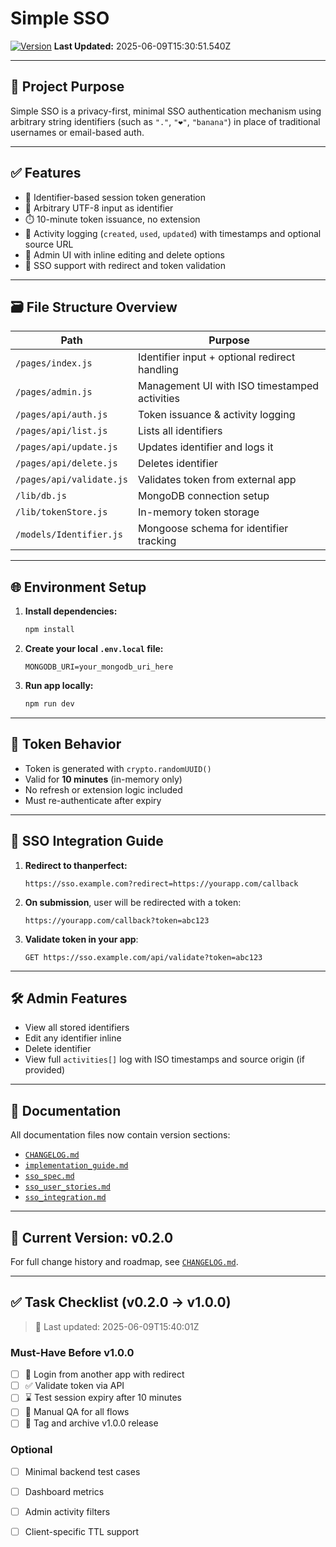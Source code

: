 # Simple SSO

[![Version](https://img.shields.io/badge/version-v0.2.0-blue.svg)](./CHANGELOG.md)
**Last Updated:** 2025-06-09T15:30:51.540Z

---

## 🧠 Project Purpose

Simple SSO is a privacy-first, minimal SSO authentication mechanism using arbitrary string identifiers (such as `"."`, `"❤️"`, `"banana"`) in place of traditional usernames or email-based auth.

---

## ✅ Features

- 🔐 Identifier-based session token generation
- 🧠 Arbitrary UTF-8 input as identifier
- ⏱️ 10-minute token issuance, no extension
- 📜 Activity logging (`created`, `used`, `updated`) with timestamps and optional source URL
- 🧩 Admin UI with inline editing and delete options
- 🔁 SSO support with redirect and token validation

---

## 🗃️ File Structure Overview

| Path | Purpose |
|------|---------|
| `/pages/index.js` | Identifier input + optional redirect handling |
| `/pages/admin.js` | Management UI with ISO timestamped activities |
| `/pages/api/auth.js` | Token issuance & activity logging |
| `/pages/api/list.js` | Lists all identifiers |
| `/pages/api/update.js` | Updates identifier and logs it |
| `/pages/api/delete.js` | Deletes identifier |
| `/pages/api/validate.js` | Validates token from external app |
| `/lib/db.js` | MongoDB connection setup |
| `/lib/tokenStore.js` | In-memory token storage |
| `/models/Identifier.js` | Mongoose schema for identifier tracking |

---

## 🌐 Environment Setup

1. **Install dependencies:**
   ```bash
   npm install
   ```

2. **Create your local `.env.local` file:**
   ```env
   MONGODB_URI=your_mongodb_uri_here
   ```

3. **Run app locally:**
   ```bash
   npm run dev
   ```

---

## 🔐 Token Behavior

- Token is generated with `crypto.randomUUID()`
- Valid for **10 minutes** (in-memory only)
- No refresh or extension logic included
- Must re-authenticate after expiry

---

## 🔁 SSO Integration Guide

1. **Redirect to thanperfect:**
   ```
   https://sso.example.com?redirect=https://yourapp.com/callback
   ```

2. **On submission**, user will be redirected with a token:
   ```
   https://yourapp.com/callback?token=abc123
   ```

3. **Validate token in your app**:
   ```http
   GET https://sso.example.com/api/validate?token=abc123
   ```

---

## 🛠 Admin Features

- View all stored identifiers
- Edit any identifier inline
- Delete identifier
- View full `activities[]` log with ISO timestamps and source origin (if provided)

---

## 📄 Documentation

All documentation files now contain version sections:
- [`CHANGELOG.md`](./CHANGELOG.md)
- [`implementation_guide.md`](./implementation_guide.md)
- [`sso_spec.md`](./sso_spec.md)
- [`sso_user_stories.md`](./sso_user_stories.md)
- [`sso_integration.md`](./sso_integration.md)

---

## 🔖 Current Version: v0.2.0

For full change history and roadmap, see [`CHANGELOG.md`](./CHANGELOG.md).

---

## ✅ Task Checklist (v0.2.0 → v1.0.0)

> 📅 Last updated: 2025-06-09T15:40:01Z

### Must-Have Before v1.0.0

- [ ] 🔁 Login from another app with redirect
- [ ] ✅ Validate token via API
- [ ] ⌛ Test session expiry after 10 minutes
- [ ] 🧪 Manual QA for all flows
- [ ] 🏁 Tag and archive v1.0.0 release

### Optional

- [ ] Minimal backend test cases
- [ ] Dashboard metrics
- [ ] Admin activity filters
- [ ] Client-specific TTL support

